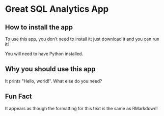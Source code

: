 # Great SQL Analytics App

## How to install the app

To use this app, you don't need to install it; just download it and you can run it!

You will need to have Python installed.

## Why you should use this app

It prints "Hello, world!". What else do you need?

## Fun Fact

It appears as though the formatting for this text is the same as RMarkdown!


